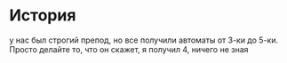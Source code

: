 # История
у нас был строгий препод, но все получили автоматы от 3-ки до 5-ки. Просто делайте то, что он скажет, я получил 4, ничего не зная